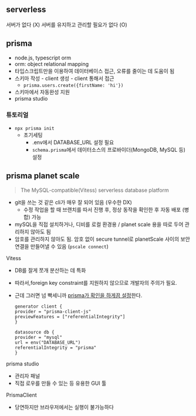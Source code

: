 ## serverless

서버가 없다 (X) 서버를 유지하고 관리할 필요가 없다 (O)

## prisma

- node.js, typescript orm
- orm: object relational mapping
- 타입스크립트만을 이용하여 데이터베이스 접근, 오류를 줄이는 데 도움이 됨
- 스키마 작성 - client 생성 - client 통해서 접근
  - `prisma.users.create({firstName: 'hi'})`
- 스키마에서 자동완성 지원
- prisma studio

### 튜토리얼

- `npx prisma init`
  - 초기세팅
    - .env에서 DATABASE_URL 설정 필요
    - `schema.prisma`에서 데이터소스의 프로바이더(MongoDB, MySQL 등) 설정

## prisma planet scale

> The MySQL-compatible(Vitess) serverless database platform

- git을 쓰는 것 같은 cli가 매우 잘 되어 있음 (우수한 DX)
  - 수정 작업을 할 때 브랜치를 따서 진행 후, 정상 동작을 확인한 후 자동 배포 (병합) 가능
- mySQL을 직접 설치하거나, 디비를 로컬 환경용 / planet scale 용을 따로 두어 관리하지 않아도 됨
- 암호를 관리하지 않아도 됨. 암호 없이 secure tunnel로 planetScale 사이의 보안 연결을 만들어낼 수 있음 (`pscale connect`)

Vitess

- DB를 잘게 쪼개 분산하는 데 특화
- 따라서,foreign key constraint를 지원하지 않으므로 개발자의 주의가 필요.
- 근데 그러면 넘 빡세니까 [prisma가 확인을 하게끔 설정](https://www.prisma.io/docs/concepts/components/prisma-schema/relations/referential-integrity)한다.

  ```
  generator client {
  provider = "prisma-client-js"
  previewFeatures = ["referentialIntegrity"]
  }

  datasource db {
  provider = "mysql"
  url = env("DATABASE_URL")
  referentialIntegrity = "prisma"
  }
  ```

prisma studio

- 관리자 패널
- 직접 로우를 만들 수 있는 등 유용한 GUI 툴

PrismaClient

- 당연하지만 브라우저에서는 실행이 불가능하다
